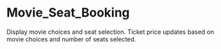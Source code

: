 # Movie_Seat_Booking

Display movie choices and seat selection. Ticket price updates based on movie choices and number of seats selected.
